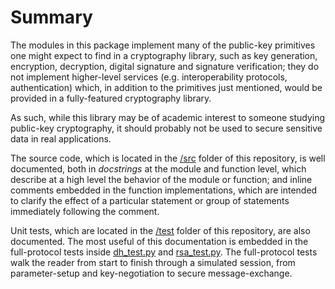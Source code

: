 # Summary
The modules in this package implement many of the public-key primitives one might expect to find in a cryptography library, such as key generation, encryption, decryption, digital signature and signature verification; they do not implement higher-level services (e.g. interoperability protocols, authentication) which, in addition to the primitives just mentioned, would be provided in a fully-featured cryptography library.

As such, while this library may be of academic interest to someone studying public-key cryptography, it should probably not be used to secure sensitive data in real applications.

The source code, which is located in the <a href=https://github.com/dchampion/crypto/tree/master/code/src>/src</a> folder of this repository, is well documented, both in <i>docstrings</i> at the module and function level, which describe at a high level the behavior of the module or function; and inline comments embedded in the function implementations, which are intended to clarify the effect of a particular statement or group of statements immediately following the comment.

Unit tests, which are located in the <a href=https://github.com/dchampion/crypto/tree/master/code/test>/test</a> folder of this repository, are also documented. The most useful of this documentation is embedded in the full-protocol tests inside <a href=https://github.com/dchampion/crypto/blob/master/code/test/dh_test.py>dh_test.py</a> and <a href=https://github.com/dchampion/crypto/blob/master/code/test/rsa_test.py>rsa_test.py</a>. The full-protocol tests walk the reader from start to finish through a simulated session, from parameter-setup and key-negotiation to secure message-exchange.